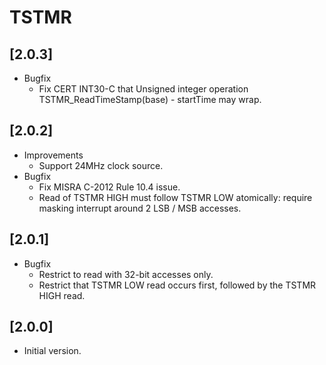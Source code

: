 # TSTMR

## [2.0.3]

- Bugfix
  - Fix CERT INT30-C that Unsigned integer operation TSTMR_ReadTimeStamp(base) - startTime may wrap.

## [2.0.2]

- Improvements
  - Support 24MHz clock source.
- Bugfix
  - Fix MISRA C-2012 Rule 10.4 issue.
  - Read of TSTMR HIGH must follow TSTMR LOW atomically: require masking interrupt around 2 LSB / MSB accesses.

## [2.0.1]

- Bugfix
  - Restrict to read with 32-bit accesses only.
  - Restrict that TSTMR LOW read occurs first, followed by the TSTMR HIGH read.

## [2.0.0]

- Initial version.
